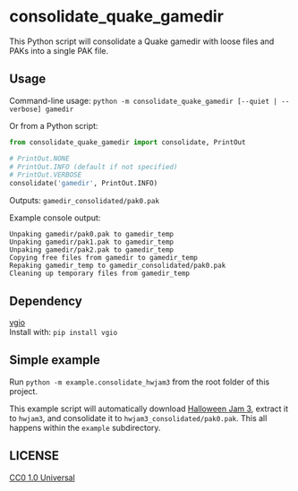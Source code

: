# consolidate_quake_gamedir

This Python script will consolidate a Quake gamedir with loose files and PAKs into a single PAK file.

## Usage

Command-line usage: `python -m consolidate_quake_gamedir [--quiet | --verbose] gamedir`  

Or from a Python script:

```python
from consolidate_quake_gamedir import consolidate, PrintOut

# PrintOut.NONE
# PrintOut.INFO (default if not specified)
# PrintOut.VERBOSE
consolidate('gamedir', PrintOut.INFO)
```

Outputs: `gamedir_consolidated/pak0.pak`

Example console output:
```
Unpaking gamedir/pak0.pak to gamedir_temp
Unpaking gamedir/pak1.pak to gamedir_temp
Unpaking gamedir/pak2.pak to gamedir_temp
Copying free files from gamedir to gamedir_temp
Repaking gamedir_temp to gamedir_consolidated/pak0.pak
Cleaning up temporary files from gamedir_temp
```

## Dependency

[vgio](https://github.com/joshuaskelly/vgio)  
Install with: `pip install vgio`

## Simple example
Run `python -m example.consolidate_hwjam3` from the root folder of this project.

This example script will automatically download [Halloween Jam 3](https://www.quaddicted.com/reviews/hwjam3.html),
extract it to `hwjam3`, and consolidate it to `hwjam3_consolidated/pak0.pak`. This all
happens within the `example` subdirectory.

## LICENSE
[CC0 1.0 Universal](LICENSE)
